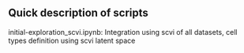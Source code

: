 Quick description of scripts
--------------------------------------------------------------
initial-exploration_scvi.ipynb: Integration using scvi of all datasets, cell types definition using scvi latent space 
